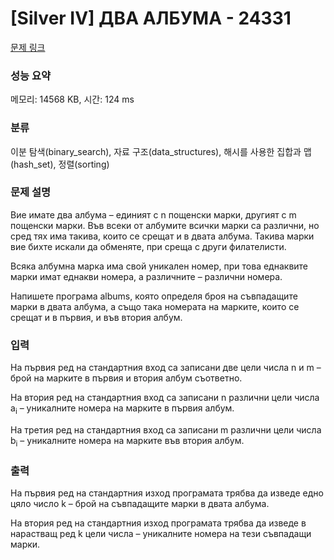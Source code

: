 # [Silver IV] ДВА АЛБУМА - 24331 

[문제 링크](https://www.acmicpc.net/problem/24331) 

### 성능 요약

메모리: 14568 KB, 시간: 124 ms

### 분류

이분 탐색(binary_search), 자료 구조(data_structures), 해시를 사용한 집합과 맵(hash_set), 정렬(sorting)

### 문제 설명

<p>Вие имате два албума – единият с n пощенски марки, другият с m пощенски марки. Във всеки от албумите всички марки са различни, но сред тях има такива, които се срещат и в двата албума. Такива марки вие бихте искали да обменяте, при среща с други филателисти.</p>

<p>Всяка албумна марка има свой уникален номер, при това еднаквите марки имат еднакви номера, а различните – различни номера.</p>

<p>Напишете програма albums, която определя броя на съвпадащите марки в двата албума, а също така номерата на марките, които се срещат и в първия, и във втория албум.</p>

### 입력 

 <p>На първия ред на стандартния вход са записани две цели числа n и m – брой на марките в първия и втория албум съответно.</p>

<p>На втория ред на стандартния вход са записани n различни цели числа a<sub>i</sub> – уникалните номера на марките в първия албум.</p>

<p>На третия ред на стандартния вход са записани m различни цели числа b<sub>i</sub> – уникалните номера на марките във втория албум.</p>

### 출력 

 <p>На първия ред на стандартния изход програмата трябва да изведе едно цяло число k – брой на съвпадащите марки в двата албума.</p>

<p>На втория ред на стандартния изход програмата трябва да изведе в нарастващ ред k цели числа – уникалните номера на тези съвпадащи марки.</p>

